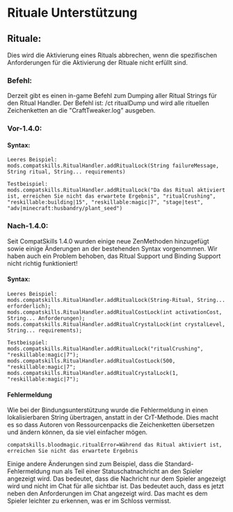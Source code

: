 # Rituale Unterstützung

## Rituale:

Dies wird die Aktivierung eines Rituals abbrechen, wenn die spezifischen Anforderungen für die Aktivierung der Rituale nicht erfüllt sind.

### Befehl:

Derzeit gibt es einen in-game Befehl zum Dumping aller Ritual Strings für den Ritual Handler. Der Befehl ist: /ct ritualDump und wird alle rituellen Zeichenketten an die "CraftTweaker.log" ausgeben.

### Vor-1.4.0:

#### Syntax:

    Leeres Beispiel:
    mods.compatskills.RitualHandler.addRitualLock(String failureMessage, String ritual, String... requirements)
    
    Testbeispiel:
    mods.compatskills.RitualHandler.addRitualLock("Da das Ritual aktiviert ist, erreichen Sie nicht das erwartete Ergebnis", "ritualCrushing", "reskillable:building|15", "reskillable:magic|7", "stage|test", "adv|minecraft:husbandry/plant_seed")
    

### Nach-1.4.0:

Seit CompatSkills 1.4.0 wurden einige neue ZenMethoden hinzugefügt sowie einige Änderungen an der bestehenden Syntax vorgenommen. Wir haben auch ein Problem behoben, das Ritual Support und Binding Support nicht richtig funktioniert!

#### Syntax:

    Leeres Beispiel:
    mods.compatskills.RitualHandler.addRitualLock(String-Ritual, String... erforderlich);
    mods.compatskills.RitualHandler.addRitualCostLock(int activationCost, String... Anforderungen);
    mods.compatskills.RitualHandler.addRitualCrystalLock(int crystalLevel, String... requirements);
    
    Testbeispiel:
    mods.compatskills.RitualHandler.addRitualLock("ritualCrushing", "reskillable:magic|7");
    mods.compatskills.RitualHandler.addRitualCostLock(500, "reskillable:magic|7";
    mods.compatskills.RitualHandler.addRitualCrystalLock(1, "reskillable:magic|7");
    

#### Fehlermeldung

Wie bei der Bindungsunterstützung wurde die Fehlermeldung in einen lokalisierbaren String übertragen, anstatt in der CrT-Methode. Dies macht es so dass Autoren von Ressourcenpacks die Zeichenketten übersetzen und ändern können, da sie viel einfacher mögen.

    compatskills.bloodmagic.ritualError=Während das Ritual aktiviert ist, erreichen Sie nicht das erwartete Ergebnis
    

Einige andere Änderungen sind zum Beispiel, dass die Standard-Fehlermeldung nun als Teil einer Statuschatnachricht an den Spieler angezeigt wird. Das bedeutet, dass die Nachricht nur dem Spieler angezeigt wird und nicht im Chat für alle sichtbar ist. Das bedeutet auch, dass es jetzt neben den Anforderungen im Chat angezeigt wird. Das macht es dem Spieler leichter zu erkennen, was er im Schloss vermisst.